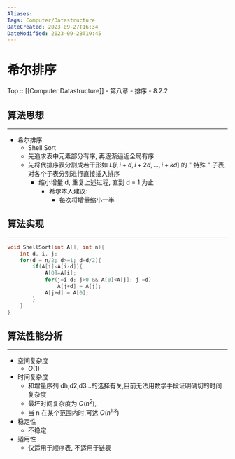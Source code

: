 ```yaml
---
Aliases: 
Tags: Computer/Datastructure 
DateCreated: 2023-09-27T16:34
DateModified: 2023-09-28T19:45
---
```

# 希尔排序

Top :: [[Computer Datastructure]] - 第八章 - 排序 - 8.2.2

## 算法思想
---
- 希尔排序
	- Shell Sort
	- 先追求表中元素部分有序, 再逐渐逼近全局有序
	- 先将代排序表分割成若干形如 $L[i, i+d, i+2d, \dots, i+kd]$ 的 " 特殊 " 子表, 对各个子表分别进行直接插入排序
		- 缩小增量 d, 重复上述过程, 直到 d = 1 为止
			- 希尔本人建议:
				- 每次将增量缩小一半

## 算法实现
---

```cpp
void ShellSort(int A[], int n){
	int d, i, j;
	for(d = n/2; d>=1; d=d/2){
		if(A[i]<A[i-d]){
			A[0]=A[i];
			for(j=i-d; j>0 && A[0]<A[j]; j-=d)
				A[j+d] = A[j];
			A[j+d] = A[0];
		}
	}
}
```

## 算法性能分析
---
- 空间复杂度
	- $O(1)$
- 时间复杂度
	- 和增量序列 dh,d2,d3…的选择有关,目前无法用数学手段证明确切的时间复杂度
	- 最坏时间复杂度为 $O(n^{2})$,
	- 当 n 在某个范围内时,可达 $O(n^{1.3})$
- 稳定性
	- 不稳定
- 适用性
	- 仅适用于顺序表, 不适用于链表
